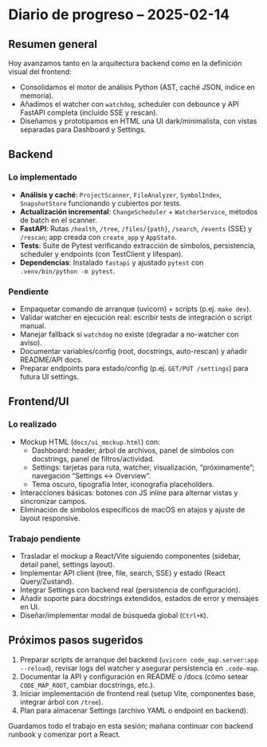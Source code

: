# Diario de progreso – 2025-02-14

## Resumen general
Hoy avanzamos tanto en la arquitectura backend como en la definición visual del frontend:

- Consolidamos el motor de análisis Python (AST, caché JSON, índice en memoria).
- Añadimos el watcher con `watchdog`, scheduler con debounce y API FastAPI completa (incluido SSE y rescan).
- Diseñamos y prototipamos en HTML una UI dark/minimalista, con vistas separadas para Dashboard y Settings.

## Backend
### Lo implementado
- **Análisis y caché**: `ProjectScanner`, `FileAnalyzer`, `SymbolIndex`, `SnapshotStore` funcionando y cubiertos por tests.
- **Actualización incremental**: `ChangeScheduler` + `WatcherService`, métodos de batch en el scanner.
- **FastAPI**: Rutas `/health`, `/tree`, `/files/{path}`, `/search`, `/events` (SSE) y `/rescan`; app creada con `create_app` y `AppState`.
- **Tests**: Suite de Pytest verificando extracción de símbolos, persistencia, scheduler y endpoints (con TestClient y lifespan).
- **Dependencias**: Instalado `fastapi` y ajustado `pytest` con `.venv/bin/python -m pytest`.

### Pendiente
- Empaquetar comando de arranque (uvicorn) + scripts (p.ej. `make dev`).
- Validar watcher en ejecución real: escribir tests de integración o script manual.
- Manejar fallback si `watchdog` no existe (degradar a no-watcher con aviso).
- Documentar variables/config (root, docstrings, auto-rescan) y añadir README/API docs.
- Preparar endpoints para estado/config (p.ej. `GET/PUT /settings`) para futura UI settings.

## Frontend/UI
### Lo realizado
- Mockup HTML (`docs/ui_mockup.html`) con:
  - Dashboard: header, árbol de archivos, panel de símbolos con docstrings, panel de filtros/actividad.
  - Settings: tarjetas para ruta, watcher, visualización, “próximamente”; navegación “Settings ↔ Overview”.
  - Tema oscuro, tipografía Inter, iconografía placeholders.
- Interacciones básicas: botones con JS inline para alternar vistas y sincronizar campos.
- Eliminación de símbolos específicos de macOS en atajos y ajuste de layout responsive.

### Trabajo pendiente
- Trasladar el mockup a React/Vite siguiendo componentes (sidebar, detail panel, settings layout).
- Implementar API client (tree, file, search, SSE) y estado (React Query/Zustand).
- Integrar Settings con backend real (persistencia de configuración).
- Añadir soporte para docstrings extendidos, estados de error y mensajes en UI.
- Diseñar/implementar modal de búsqueda global (`Ctrl+K`).

## Próximos pasos sugeridos
1. Preparar scripts de arranque del backend (`uvicorn code_map.server:app --reload`), revisar logs del watcher y asegurar persistencia en `.code-map`.
2. Documentar la API y configuración en README o /docs (cómo setear `CODE_MAP_ROOT`, cambiar docstrings, etc.).
3. Iniciar implementación de frontend real (setup Vite, componentes base, integrar árbol con `/tree`).
4. Plan para almacenar Settings (archivo YAML o endpoint en backend).

Guardamos todo el trabajo en esta sesión; mañana continuar con backend runbook y comenzar port a React.
